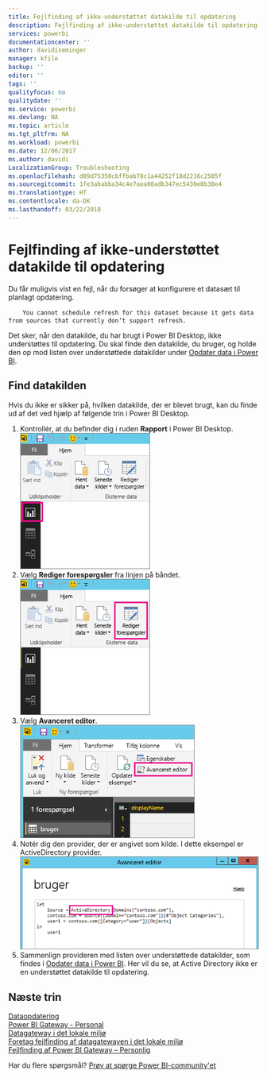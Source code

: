 ```yaml
---
title: Fejlfinding af ikke-understøttet datakilde til opdatering
description: Fejlfinding af ikke-understøttet datakilde til opdatering
services: powerbi
documentationcenter: ''
author: davidiseminger
manager: kfile
backup: ''
editor: ''
tags: ''
qualityfocus: no
qualitydate: ''
ms.service: powerbi
ms.devlang: NA
ms.topic: article
ms.tgt_pltfrm: NA
ms.workload: powerbi
ms.date: 12/06/2017
ms.author: davidi
LocalizationGroup: Troubleshooting
ms.openlocfilehash: d09d75350cbffbab78c1a44252f18d2216c2505f
ms.sourcegitcommit: 1fe3ababba34c4e7aea08adb347ec5430e0b38e4
ms.translationtype: HT
ms.contentlocale: da-DK
ms.lasthandoff: 03/22/2018
---
```

# <a name="troubleshooting-unsupported-data-source-for-refresh"></a>Fejlfinding af ikke-understøttet datakilde til opdatering
Du får muligvis vist en fejl, når du forsøger at konfigurere et datasæt til planlagt opdatering.

        You cannot schedule refresh for this dataset because it gets data from sources that currently don’t support refresh.

Det sker, når den datakilde, du har brugt i Power BI Desktop, ikke understøttes til opdatering. Du skal finde den datakilde, du bruger, og holde den op mod listen over understøttede datakilder under [Opdater data i Power BI](refresh-data.md). 

## <a name="find-the-data-source"></a>Find datakilden
Hvis du ikke er sikker på, hvilken datakilde, der er blevet brugt, kan du finde ud af det ved hjælp af følgende trin i Power BI Desktop.  

1. Kontrollér, at du befinder dig i ruden **Rapport** i Power BI Desktop.  
   ![](media/service-admin-troubleshoot-unsupported-data-source-for-refresh/tshoot-report-pane.png)
2. Vælg **Rediger forespørgsler** fra linjen på båndet.  
   ![](media/service-admin-troubleshoot-unsupported-data-source-for-refresh/tshoot-edit-queries.png)
3. Vælg **Avanceret editor**.  
   ![](media/service-admin-troubleshoot-unsupported-data-source-for-refresh/tshoot-advanced-editor.png)
4. Notér dig den provider, der er angivet som kilde.  I dette eksempel er ActiveDirectory provider.  
   ![](media/service-admin-troubleshoot-unsupported-data-source-for-refresh/tshoot-provider.png)
5. Sammenlign provideren med listen over understøttede datakilder, som findes i [Opdater data i Power BI](refresh-data.md).  Her vil du se, at Active Directory ikke er en understøttet datakilde til opdatering.  

## <a name="next-steps"></a>Næste trin
[Dataopdatering](refresh-data.md)  
[Power BI Gateway - Personal](personal-gateway.md)  
[Datagateway i det lokale miljø](service-gateway-onprem.md)  
[Foretag fejlfinding af datagatewayen i det lokale miljø](service-gateway-onprem-tshoot.md)  
[Fejlfinding af Power BI Gateway – Personlig](service-admin-troubleshooting-power-bi-personal-gateway.md)  

Har du flere spørgsmål? [Prøv at spørge Power BI-community'et](http://community.powerbi.com/)

